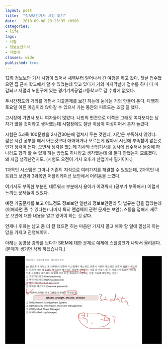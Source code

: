 ```yaml
---
layout: post
title:  "정보보안기사 시험 후기"
date:   2018-09-08 23:23:35 +0900
categories: 
- life
tags:
- 시험
- 정보보안기사
- 어렵네
classes: wide
published: true
---
```


12회 정보보안 기사 시험이 있어서 새벽부터 일어나서 긴 여행을 하고 왔다. 첫날 접수했으면 집 근처 학교에서 할 수 있었는데 잊고 있다가 거의 마지막날에 접수를 하니 다 마감되고 저멀리 노원구에 있는 경기기계공업고등학교로 갈 수밖에 없었다. 

두시간정도의 거리를 가면서 기출문제를 보긴 하는데 눈에는 거의 안들어 온다. 다행히 토요일 이른 아침이라 앉아갈 수 있으서 가는 동안의 피로도는 조금 덜 했다.



고시장에 가면서 보니 여자들이 많았다. 나만의 편견으로 이쪽은 그래도 여자보다는 남자가 많을 것이라고 생각했는데 시험장에도 절반 이상이 여성이어서 혼자 놀랐다.

시험은 5과목 100문항을 2시간30분에 걸쳐서 푸는 것인데, 시간은 부족하지 않았다. 짧은 시간 공부를 해서 아는것보다 애매하거나 모르는게 많아서 시간에 부족함이 없는것인가 생각이 든다. 오면서 생각을 했는데 기사와 산업기사를 동시에 접수해서 둘중에 하나라도 합격 할 수 있게 하는 방법도 하나라고 생각했는데 왜 둘다 안했는지 모르겠다. 왜 지금 생각난건지도. (시험도 오전이 기사 오후가 산업기사 필기이다.)



1과목인 시스템은 그마나 기존의 지식으로 여러가지를 해결할 수 있었는데, 2과목인 네트워크 보안과 3과목인 어플리케이션 보안에서 어려움을 느꼈다.

여기서도 부족한 부분인 네트워크 부분에서 용어가 어려워서 (공부가 부족해서) 어렵게 느끼는 문제들이 있었다.

예전 기출문제를 보고 어느정도 정보보안 일반과 정보보안관리 및 법규는 감을 잡았는데 (이해하면 풀 수 있다는) 나머지 특히 랜섬웨어 관련 문제는 보안뉴스등을 접해서 새로운 보안에 대한 내용을 알고 있어야 하는 것 같다.



언제나 후회는 남고 좀 더 잘 했으면 하는 마음만 가지지 말고 해야 할 일에 열심히 하는 맘을 가지고 진행해야지.



아래는 동영상 강좌를 보다가 SIEM에 대한 문제로 예제에 스플렁크가 나와서 올려본다. (문제가 생기면 삭제 하겠습니다.)

![](/images/engineer_information_security_siem_example.PNG)


